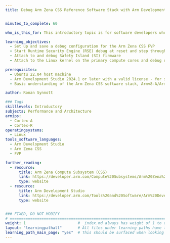 ```yaml
---
title: Debug Arm Zena CSS Reference Software Stack with Arm Development Studio


minutes_to_complete: 60

who_is_this_for: This introductory topic is for software developers who want to use Arm Development Studio to explore and debug the Arm Zena Compute Subsystem (CSS) Reference Software Stack on a Fixed Virtual Platform (FVP).

learning_objectives:
  - Set up and save a debug configuration for the Arm Zena CSS FVP
  - Start Runtime Security Engine (RSE) debug at reset and step through early boot
  - Attach to and debug Safety Island (SI) firmware
  - Attach to the Linux kernel on the primary compute cores and debug user space processes

prerequisites:
  - Ubuntu 22.04 host machine
  - Arm Development Studio 2024.1 or later with a valid license - for support see the [Install Guide for ADS](/install-guides/armds) 
  - Basic understanding of the Arm Zena CSS software stack, Armv8-A/Armv9-A cores, and Linux

author: Ronan Synnott

### Tags
skilllevels: Introductory
subjects: Performance and Architecture
armips:
  - Cortex-A
  - Cortex-R
operatingsystems:
  - Linux
tools_software_languages:
  - Arm Development Studio
  - Arm Zena CSS
  - FVP

further_reading:
  - resource:
      title: Arm Zena Compute Subsystem (CSS)
      link: https://developer.arm.com/Compute%20Subsystems/Arm%20Zena%20Compute%20Subsystem
      type: website
  - resource:
      title: Arm Development Studio
      link: https://developer.arm.com/Tools%20and%20Software/Arm%20Development%20Studio
      type: website


### FIXED, DO NOT MODIFY
# ================================================================================
weight: 1                       # _index.md always has weight of 1 to order correctly
layout: "learningpathall"       # All files under learning paths have this same wrapper
learning_path_main_page: "yes"  # This should be surfaced when looking for related content. Only set for _index.md of learning path content.
---
```


